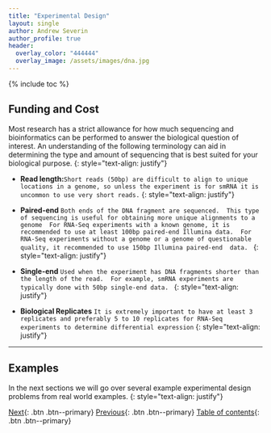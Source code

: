 ```yaml
---
title: "Experimental Design"
layout: single
author: Andrew Severin
author_profile: true
header:
  overlay_color: "444444"
  overlay_image: /assets/images/dna.jpg
---
```


{% include toc %}

## Funding and Cost
Most research has a strict allowance for how much sequencing and bioinformatics can be performed to answer the biological question of interest. An understanding of the following terminology can aid in determining the type and amount of sequencing that is best suited for your biological purpose.
{: style="text-align: justify"}

 - **Read length:**```Short reads (50bp) are difficult to align to unique locations in a genome, so unless the experiment is for smRNA it is uncommon to use very short reads.```
 {: style="text-align: justify"}


 - **Paired-end** ```Both ends of the DNA fragment are sequenced.  This type of sequencing is useful for obtaining more unique alignments to a genome  For RNA-Seq experiments with a known genome, it is recommended to use at least 100bp paired-end Illumina data.  For RNA-Seq experiments without a genome or a genome of questionable quality, it recommended to use 150bp Illumina paired-end  data. ```
 {: style="text-align: justify"}


 - **Single-end** ```Used when the experiment has DNA fragments shorter than the length of the read.  For example, smRNA experiments are typically done with 50bp single-end data. ```
 {: style="text-align: justify"}


 - **Biological Replicates**  ```It is extremely important to have at least 3 replicates and preferably 5 to 10 replicates for RNA-Seq experiments to determine differential expression```
 {: style="text-align: justify"}

---

## Examples

In the next sections we will go over several example experimental design problems from real world examples.
{: style="text-align: justify"}



[Next](eD_genericExamples.md){: .btn  .btn--primary}
[Previous](sequencingTechnology.md){: .btn  .btn--primary}
[Table of contents](exp_design_index){: .btn  .btn--primary}
